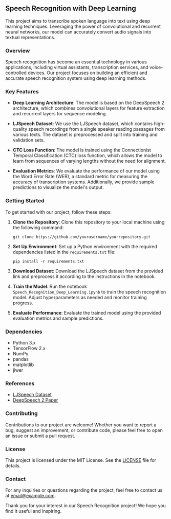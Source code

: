 
## Speech Recognition with Deep Learning
This project aims to transcribe spoken language into text using deep learning techniques. Leveraging the power of convolutional and recurrent neural networks, our model can accurately convert audio signals into textual representations.

### Overview

Speech recognition has become an essential technology in various applications, including virtual assistants, transcription services, and voice-controlled devices. Our project focuses on building an efficient and accurate speech recognition system using deep learning methods.

### Key Features

- **Deep Learning Architecture**: The model is based on the DeepSpeech 2 architecture, which combines convolutional layers for feature extraction and recurrent layers for sequence modeling.
  
- **LJSpeech Dataset**: We use the LJSpeech dataset, which contains high-quality speech recordings from a single speaker reading passages from various texts. The dataset is preprocessed and split into training and validation sets.
  
- **CTC Loss Function**: The model is trained using the Connectionist Temporal Classification (CTC) loss function, which allows the model to learn from sequences of varying lengths without the need for alignment.
  
- **Evaluation Metrics**: We evaluate the performance of our model using the Word Error Rate (WER), a standard metric for measuring the accuracy of transcription systems. Additionally, we provide sample predictions to visualize the model's output.

### Getting Started

To get started with our project, follow these steps:

1. **Clone the Repository**: Clone this repository to your local machine using the following command:
   ```
   git clone https://github.com/yourusername/yourrepository.git
   ```

2. **Set Up Environment**: Set up a Python environment with the required dependencies listed in the `requirements.txt` file:
   ```
   pip install -r requirements.txt
   ```

3. **Download Dataset**: Download the LJSpeech dataset from the provided link and preprocess it according to the instructions in the notebook.

4. **Train the Model**: Run the notebook `Speech_Recognition_Deep_Learning.ipynb` to train the speech recognition model. Adjust hyperparameters as needed and monitor training progress.

5. **Evaluate Performance**: Evaluate the trained model using the provided evaluation metrics and sample predictions.

### Dependencies

- Python 3.x
- TensorFlow 2.x
- NumPy
- pandas
- matplotlib
- jiwer

### References

- [LJSpeech Dataset](https://data.keithito.com/data/speech/LJSpeech-1.1.tar.bz2)
- [DeepSpeech 2 Paper](https://arxiv.org/abs/1512.02595)

### Contributing

Contributions to our project are welcome! Whether you want to report a bug, suggest an improvement, or contribute code, please feel free to open an issue or submit a pull request.

### License

This project is licensed under the MIT License. See the [LICENSE](https://github.com/yourusername/yourrepository/blob/main/LICENSE) file for details.

### Contact

For any inquiries or questions regarding the project, feel free to contact us at [email@example.com](mailto:email@example.com).

Thank you for your interest in our Speech Recognition project! We hope you find it useful and inspiring.
